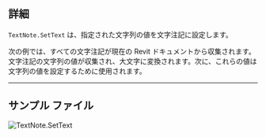 ## 詳細
`TextNote.SetText` は、指定された文字列の値を文字注記に設定します。

次の例では、すべての文字注記が現在の Revit ドキュメントから収集されます。文字注記の文字列の値が収集され、大文字に変換されます。次に、これらの値は文字列の値を設定するために使用されます。

___
## サンプル ファイル

![TextNote.SetText](./Revit.Elements.TextNote.SetText_img.jpg)
